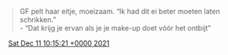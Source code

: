 > GF pelt haar eitje, moeizaam\. “Ik had dit ei beter moeten laten schrikken\.”  
> \- “Dat krijg je ervan als je je make\-up doet vóór het ontbijt”

<img src="../../media/tweet.ico" width="12" /> [Sat Dec 11 10:15:21 +0000 2021](https://twitter.com/DromerDenker/status/1469611754917404674)